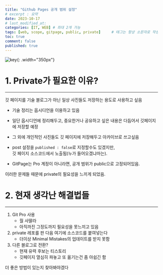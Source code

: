 ```yaml
---
title: "Github Pages 공개 범위 설정"
# excerpt : 요약
date: 2023-10-17
# last_modified_at: 
categories: [IT, WEB] # 최대 2개 가능
tags: [web, scope, gitpage, public, private]     # 태그는 항상 소문자로 작성할 것
toc: true
comment: false
published: true
---
```


![key](https://images.unsplash.com/photo-1585914641050-fa9883c4e21c?auto=format&fit=crop&q=80&w=1467&ixlib=rb-4.0.3&ixid=M3wxMjA3fDB8MHxwaG90by1wYWdlfHx8fGVufDB8fHx8fA%3D%3D){: .width="350px"}

# 1. Private가 필요한 이유?
---
깃 페이지를 기술 블로그가 아닌 일상 사진들도 저장하는 용도로 사용하고 싶음

- 기술 정리는 옵시디언을 이용하고 있음

- 일단 옵시디언에 정리해두고, 중요한거나 공유하고 싶은 내용은 다듬어서 깃페이지에 저장할 예정

- 그 외에 개인적인 사진들도 깃 페이지에 저장해두고 아카이브로 쓰고싶음 
  
- post 설정을 `published : false`로 지정할수도 있겠지만,    
  깃 페이지 소스코드에서 노출됨(누가 들어오겠냐마는).    

- GitPage는 Pro 계정이 아니라면, 공개 범위가 public으로 고정되어있음.   

이러한 문제들 때문에 private의 필요성을 느끼게 되었음.   

# 2. 현재 생각난 해결법들
---
1. Git Pro 사용
    - 월 사딸라
    - 아직까진 그정도까지 필요성을 못느끼고 있음
2. private 레포를 판 다음 여기에 소스코드를 붙여넣는다
    - 더이상 Minimal Mistakes의 업데이트를 받지 못함
3. 다른 블로그로 전환?
    - 현재 유력 후보는 티스토리 
    - 깃페이지 열심히 파놓고 또 옮기는건 좀 아쉽긴 함

더 좋은 방법이 있는지 찾아봐야겠다